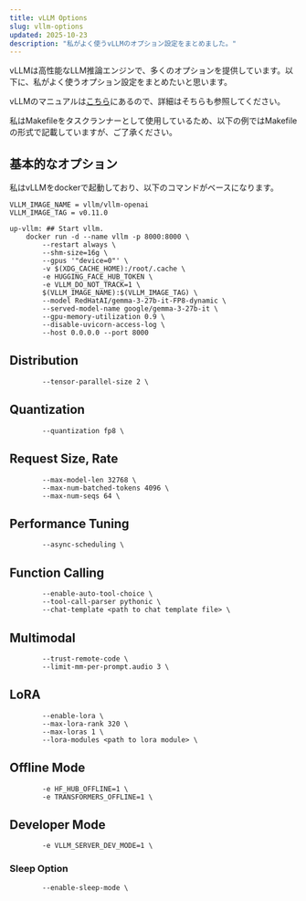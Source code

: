 ```yaml
---
title: vLLM Options
slug: vllm-options
updated: 2025-10-23
description: "私がよく使うvLLMのオプション設定をまとめました。"
---
```


vLLMは高性能なLLM推論エンジンで、多くのオプションを提供しています。以下に、私がよく使うオプション設定をまとめたいと思います。

vLLMのマニュアルは[こちら](https://docs.vllm.ai/en/stable/cli/serve.html)にあるので、詳細はそちらも参照してください。

私はMakefileをタスクランナーとして使用しているため、以下の例ではMakefileの形式で記載していますが、ご了承ください。


## 基本的なオプション

私はvLLMをdockerで起動しており、以下のコマンドがベースになります。

```make
VLLM_IMAGE_NAME = vllm/vllm-openai
VLLM_IMAGE_TAG = v0.11.0

up-vllm: ## Start vllm.
	docker run -d --name vllm -p 8000:8000 \
		--restart always \
		--shm-size=16g \
		--gpus '"device=0"' \
		-v $(XDG_CACHE_HOME):/root/.cache \
		-e HUGGING_FACE_HUB_TOKEN \
		-e VLLM_DO_NOT_TRACK=1 \
		$(VLLM_IMAGE_NAME):$(VLLM_IMAGE_TAG) \
		--model RedHatAI/gemma-3-27b-it-FP8-dynamic \
		--served-model-name google/gemma-3-27b-it \
		--gpu-memory-utilization 0.9 \
		--disable-uvicorn-access-log \
		--host 0.0.0.0 --port 8000
```


## Distribution

```make
		--tensor-parallel-size 2 \
```


## Quantization

```make
		--quantization fp8 \
```

## Request Size, Rate

```make
		--max-model-len 32768 \
		--max-num-batched-tokens 4096 \
		--max-num-seqs 64 \
```


## Performance Tuning

```make
		--async-scheduling \
```


## Function Calling


```make
		--enable-auto-tool-choice \
		--tool-call-parser pythonic \
		--chat-template <path to chat template file> \
```


## Multimodal

```make
		--trust-remote-code \
		--limit-mm-per-prompt.audio 3 \
```


## LoRA

```make
		--enable-lora \
		--max-lora-rank 320 \
		--max-loras 1 \
		--lora-modules <path to lora module> \
```


## Offline Mode

```make
		-e HF_HUB_OFFLINE=1 \
		-e TRANSFORMERS_OFFLINE=1 \
```


## Developer Mode

```make
		-e VLLM_SERVER_DEV_MODE=1 \
```

### Sleep Option

```make
		--enable-sleep-mode \
```
